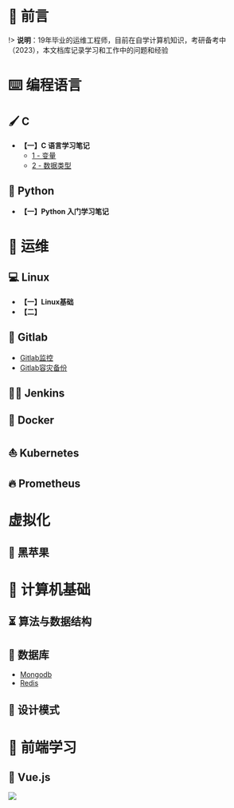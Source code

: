 
# 🎨 前言

!> <b>说明</b>：19年毕业的运维工程师，目前在自学计算机知识，考研备考中（2023），本文档库记录学习和工作中的问题和经验

# ⌨️ 编程语言

## 🖌 C

* **【一】C 语言学习笔记**
  * [1 - 变量](编程语言/C/C语言语法入门之变量.md)
  * [2 - 数据类型](编程语言/C/C语言语法入门之数据类型.md)



## 🐍 Python

* **【一】Python 入门学习笔记**


# 🏡 运维

## 💻 Linux
* **【一】Linux基础**
* **【二】**

## 🦊 Gitlab
* [Gitlab监控](Devops/Gitlab/gitlab监控.md)
* [Gitlab容灾备份](Devops/Gitlab/gitlab容灾备份.md)

## 👴🏻 Jenkins

## 🐳 Docker

## ⛵️ Kubernetes

## 🔥 Prometheus

# 虚拟化

## 🍎 黑苹果



# 🚀 计算机基础

## ⏳ 算法与数据结构


## 📜 数据库

* [Mongodb](数据库/Mongodb/README.md)
* [Redis](数据库/Redis/README.md)

 


## 💭 设计模式





# 🥼 前端学习

## 🥉 Vue.js




![](https://zhangjiyou.oss-cn-beijing.aliyuncs.com/images/202205102036776.png)
